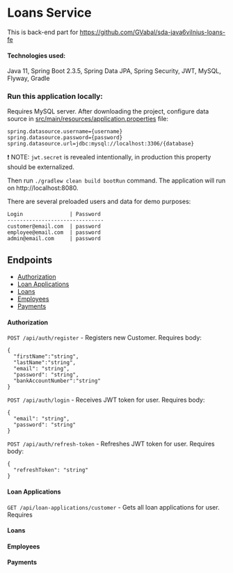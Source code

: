 # Loans Service

This is back-end part for https://github.com/GVabal/sda-java6vilnius-loans-fe

#### Technologies used:

Java 11, Spring Boot 2.3.5, Spring Data JPA, Spring Security, JWT, MySQL, Flyway, Gradle

### Run this application locally:

Requires MySQL server. After downloading the project, configure data source in <a href="https://github.com/GVabal/sda-java6vilnius-loans-be/blob/master/src/main/resources/application.properties">src/main/resources/application.properties</a> file:
```
spring.datasource.username={username}
spring.datasource.password={password}
spring.datasource.url=jdbc:mysql://localhost:3306/{database}
```

:exclamation: NOTE: `jwt.secret` is revealed intentionally, in production this property should be externalized.

Then run `./gradlew clean build bootRun` command. The application will run on http://localhost:8080.

There are several preloaded users and data for demo purposes:

```
Login               | Password
-------------------------------
customer@email.com  | password
employee@email.com  | password
admin@email.com     | password
```

## Endpoints
* [Authorization](#authorization)
* [Loan Applications](#loan-applications)
* [Loans](#loans)
* [Employees](#employees)
* [Payments](#payments)


#### Authorization
`POST /api/auth/register` - Registers new Customer. Requires body: 
```
{
  "firstName":"string",
  "lastName":"string",
  "email": "string",
  "password": "string",
  "bankAccountNumber":"string"
}
```

`POST /api/auth/login` - Receives JWT token for user. Requires body: 
```
{
  "email": "string",
  "password": "string"
}
```

`POST /api/auth/refresh-token` - Refreshes JWT token for user. Requires body: 
```
{
  "refreshToken": "string"
}
```
#### Loan Applications
`GET /api/loan-applications/customer` - Gets all loan applications for user. Requires 
#### Loans
#### Employees
#### Payments
